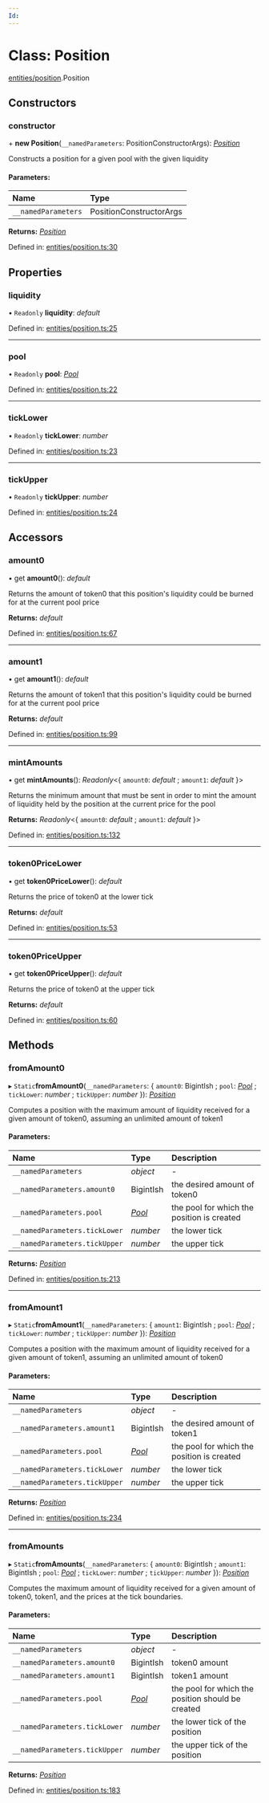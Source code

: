```yaml
---
Id: 
---
```


# Class: Position

[entities/position](../modules/entities_position.md).Position

## Constructors

### constructor

\+ **new Position**(`__namedParameters`: PositionConstructorArgs): [*Position*](entities_position.position.md)

Constructs a position for a given pool with the given liquidity

#### Parameters:

| Name | Type |
| :------ | :------ |
| `__namedParameters` | PositionConstructorArgs |

**Returns:** [*Position*](entities_position.position.md)

Defined in: [entities/position.ts:30](https://github.com/Uniswap/uniswap-v3-sdk/blob/4a7e393/src/entities/position.ts#L30)

## Properties

### liquidity

• `Readonly` **liquidity**: *default*

Defined in: [entities/position.ts:25](https://github.com/Uniswap/uniswap-v3-sdk/blob/4a7e393/src/entities/position.ts#L25)

___

### pool

• `Readonly` **pool**: [*Pool*](entities_pool.pool.md)

Defined in: [entities/position.ts:22](https://github.com/Uniswap/uniswap-v3-sdk/blob/4a7e393/src/entities/position.ts#L22)

___

### tickLower

• `Readonly` **tickLower**: *number*

Defined in: [entities/position.ts:23](https://github.com/Uniswap/uniswap-v3-sdk/blob/4a7e393/src/entities/position.ts#L23)

___

### tickUpper

• `Readonly` **tickUpper**: *number*

Defined in: [entities/position.ts:24](https://github.com/Uniswap/uniswap-v3-sdk/blob/4a7e393/src/entities/position.ts#L24)

## Accessors

### amount0

• get **amount0**(): *default*

Returns the amount of token0 that this position's liquidity could be burned for at the current pool price

**Returns:** *default*

Defined in: [entities/position.ts:67](https://github.com/Uniswap/uniswap-v3-sdk/blob/4a7e393/src/entities/position.ts#L67)

___

### amount1

• get **amount1**(): *default*

Returns the amount of token1 that this position's liquidity could be burned for at the current pool price

**Returns:** *default*

Defined in: [entities/position.ts:99](https://github.com/Uniswap/uniswap-v3-sdk/blob/4a7e393/src/entities/position.ts#L99)

___

### mintAmounts

• get **mintAmounts**(): *Readonly*<{ `amount0`: *default* ; `amount1`: *default*  }\>

Returns the minimum amount that must be sent in order to mint the amount of liquidity held by the position at
the current price for the pool

**Returns:** *Readonly*<{ `amount0`: *default* ; `amount1`: *default*  }\>

Defined in: [entities/position.ts:132](https://github.com/Uniswap/uniswap-v3-sdk/blob/4a7e393/src/entities/position.ts#L132)

___

### token0PriceLower

• get **token0PriceLower**(): *default*

Returns the price of token0 at the lower tick

**Returns:** *default*

Defined in: [entities/position.ts:53](https://github.com/Uniswap/uniswap-v3-sdk/blob/4a7e393/src/entities/position.ts#L53)

___

### token0PriceUpper

• get **token0PriceUpper**(): *default*

Returns the price of token0 at the upper tick

**Returns:** *default*

Defined in: [entities/position.ts:60](https://github.com/Uniswap/uniswap-v3-sdk/blob/4a7e393/src/entities/position.ts#L60)

## Methods

### fromAmount0

▸ `Static`**fromAmount0**(`__namedParameters`: { `amount0`: BigintIsh ; `pool`: [*Pool*](entities_pool.pool.md) ; `tickLower`: *number* ; `tickUpper`: *number*  }): [*Position*](entities_position.position.md)

Computes a position with the maximum amount of liquidity received for a given amount of token0, assuming an unlimited amount of token1

#### Parameters:

| Name | Type | Description |
| :------ | :------ | :------ |
| `__namedParameters` | *object* | - |
| `__namedParameters.amount0` | BigintIsh | the desired amount of token0 |
| `__namedParameters.pool` | [*Pool*](entities_pool.pool.md) | the pool for which the position is created |
| `__namedParameters.tickLower` | *number* | the lower tick |
| `__namedParameters.tickUpper` | *number* | the upper tick |

**Returns:** [*Position*](entities_position.position.md)

Defined in: [entities/position.ts:213](https://github.com/Uniswap/uniswap-v3-sdk/blob/4a7e393/src/entities/position.ts#L213)

___

### fromAmount1

▸ `Static`**fromAmount1**(`__namedParameters`: { `amount1`: BigintIsh ; `pool`: [*Pool*](entities_pool.pool.md) ; `tickLower`: *number* ; `tickUpper`: *number*  }): [*Position*](entities_position.position.md)

Computes a position with the maximum amount of liquidity received for a given amount of token1, assuming an unlimited amount of token0

#### Parameters:

| Name | Type | Description |
| :------ | :------ | :------ |
| `__namedParameters` | *object* | - |
| `__namedParameters.amount1` | BigintIsh | the desired amount of token1 |
| `__namedParameters.pool` | [*Pool*](entities_pool.pool.md) | the pool for which the position is created |
| `__namedParameters.tickLower` | *number* | the lower tick |
| `__namedParameters.tickUpper` | *number* | the upper tick |

**Returns:** [*Position*](entities_position.position.md)

Defined in: [entities/position.ts:234](https://github.com/Uniswap/uniswap-v3-sdk/blob/4a7e393/src/entities/position.ts#L234)

___

### fromAmounts

▸ `Static`**fromAmounts**(`__namedParameters`: { `amount0`: BigintIsh ; `amount1`: BigintIsh ; `pool`: [*Pool*](entities_pool.pool.md) ; `tickLower`: *number* ; `tickUpper`: *number*  }): [*Position*](entities_position.position.md)

Computes the maximum amount of liquidity received for a given amount of token0, token1,
and the prices at the tick boundaries.

#### Parameters:

| Name | Type | Description |
| :------ | :------ | :------ |
| `__namedParameters` | *object* | - |
| `__namedParameters.amount0` | BigintIsh | token0 amount |
| `__namedParameters.amount1` | BigintIsh | token1 amount |
| `__namedParameters.pool` | [*Pool*](entities_pool.pool.md) | the pool for which the position should be created |
| `__namedParameters.tickLower` | *number* | the lower tick of the position |
| `__namedParameters.tickUpper` | *number* | the upper tick of the position |

**Returns:** [*Position*](entities_position.position.md)

Defined in: [entities/position.ts:183](https://github.com/Uniswap/uniswap-v3-sdk/blob/4a7e393/src/entities/position.ts#L183)
